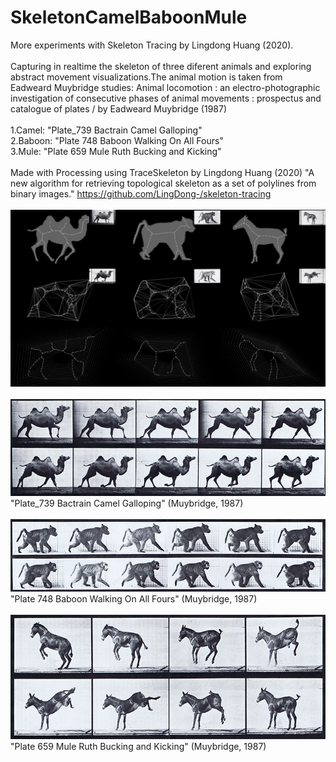 # SkeletonCamelBaboonMule

More experiments with Skeleton Tracing by Lingdong Huang (2020).\
\
Capturing in realtime the skeleton of three diferent animals and exploring abstract movement visualizations.The animal motion is taken from Eadweard Muybridge studies: Animal locomotion : an electro-photographic investigation of consecutive phases of animal movements : prospectus and catalogue of plates / by Eadweard Muybridge (1987)
\
\
1.Camel: "Plate_739 Bactrain Camel Galloping"\
2.Baboon: "Plate 748 Baboon Walking On All Fours"\
3.Mule: "Plate 659 Mule Ruth Bucking and Kicking"\
\
Made with Processing using TraceSkeleton by Lingdong Huang (2020)
"A new algorithm for retrieving topological skeleton as a set of polylines from binary images."
https://github.com/LingDong-/skeleton-tracing
\
\
![Image description](https://github.com/visiophone/SkeletonCamelBaboonMule/blob/master/SkeletonCamelBaboonMule.jpg)
\
\
![Image description](https://github.com/visiophone/SkeletonCamelBaboonMule/blob/master/camel.png)
\"Plate_739 Bactrain Camel Galloping" (Muybridge, 1987)\
\
![Image description](https://github.com/visiophone/SkeletonCamelBaboonMule/blob/master/baboon.png)
\"Plate 748 Baboon Walking On All Fours" (Muybridge, 1987)\
\
![Image description](https://github.com/visiophone/SkeletonCamelBaboonMule/blob/master/mule.png)
\"Plate 659 Mule Ruth Bucking and Kicking" (Muybridge, 1987)
